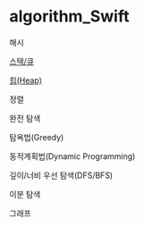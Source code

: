 # algorithm_Swift

해시

[스택/큐](https://coding-sojin2.tistory.com/entry/%EC%8A%A4%ED%83%9D%ED%81%90?category=418517)

[힙(Heap)](https://coding-sojin2.tistory.com/entry/Heap-%EC%A0%95%EB%A0%AC?category=418517)

정렬

완전 탐색

탐욕법(Greedy)

동적계획법(Dynamic Programming)

깊이/너비 우선 탐색(DFS/BFS)

이분 탐색

그래프
